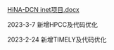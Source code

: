 
[HiNA-DCN inet项目.docx](https://github.com/kalsasdf/HiNA-DCN_INET/files/10942258/HiNA-DCN.inet.docx)


2023-3-7 新增HPCC及代码优化

2023-2-24 新增TIMELY及代码优化
